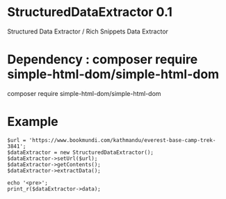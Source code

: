# StructuredDataExtractor 0.1
Structured Data Extractor / Rich Snippets Data Extractor

Dependency : composer require simple-html-dom/simple-html-dom
==============================================================
composer require simple-html-dom/simple-html-dom


Example
==========

    $url = 'https://www.bookmundi.com/kathmandu/everest-base-camp-trek-3841';
    $dataExtractor = new StructuredDataExtractor();
    $dataExtractor->setUrl($url);
    $dataExtractor->getContents();
    $dataExtractor->extractData();

    echo '<pre>';
    print_r($dataExtractor->data);